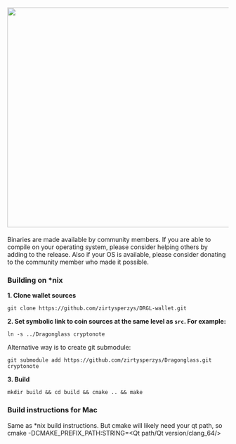 <h1 align="center"><img title="The Long Night Is Coming" src="https://raw.githubusercontent.com/ZirtysPerzys/DRGL-wallet/master/src/images/splash.png" width="1800" height="500" ><img/></h1>

Binaries are made available by community members. If you are able to compile on your operating system, please consider helping others by adding to the release. Also if your OS is available, please consider donating to the community member who made it possible. 


### Building on *nix

**1. Clone wallet sources**

```
git clone https://github.com/zirtysperzys/DRGL-wallet.git
```

**2. Set symbolic link to coin sources at the same level as `src`. For example:**

```
ln -s ../Dragonglass cryptonote
```

Alternative way is to create git submodule:

```
git submodule add https://github.com/zirtysperzys/Dragonglass.git cryptonote
```

**3. Build**

```
mkdir build && cd build && cmake .. && make
```
### Build instructions for Mac
Same as *nix build instructions.  But cmake will likely need your qt path, so 
cmake -DCMAKE_PREFIX_PATH:STRING=<Qt path/Qt version/clang_64/> 
